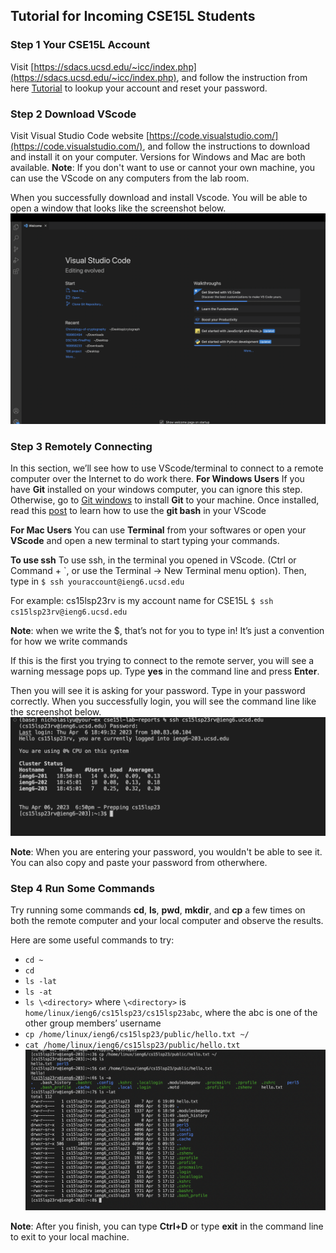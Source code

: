 ## Tutorial for Incoming CSE15L Students

### Step 1 Your CSE15L Account
Visit [https://sdacs.ucsd.edu/~icc/index.php](https://sdacs.ucsd.edu/~icc/index.php), and follow the instruction from here [Tutorial](https://drive.google.com/file/d/17IDZn8Qq7Q0RkYMxdiIR0o6HJ3B5YqSW/view) to lookup your account and reset your password.

### Step 2 Download VScode
Visit Visual Studio Code website [https://code.visualstudio.com/](https://code.visualstudio.com/), and follow the instructions to download and install it on your computer. Versions for Windows and Mac are both available.
**Note**: If you don't want to use or cannot your own machine, you can use the VScode on any computers from the lab room. 

When you successfully download and install Vscode. You will be able to open a window that looks like the screenshot below.
![Vscode](vscode.png)

### Step 3 Remotely Connecting
In this section, we’ll see how to use VScode/terminal to connect to a remote computer over the Internet to do work there.
**For Windows Users**
If you have **Git** installed on your windows computer, you can ignore this step. 
Otherwise, go to [Git windows](https://gitforwindows.org/) to install **Git** to your machine.
Once installed, read this [post](https://stackoverflow.com/questions/42606837/how-do-i-use-bash-on-windows-from-the-visual-studio-code-integrated-terminal/50527994#50527994) to learn how to use the **git bash** in your VScode

**For Mac Users**
You can use **Terminal** from your softwares or open your **VScode** and open a new terminal to start typing your commands.

**To use ssh**
 To use ssh, in the terminal you opened in VScode. (Ctrl or Command + `, or use the Terminal → New Terminal menu option). 
 Then, type in 
 ``$ ssh youraccount@ieng6.ucsd.edu``

 For example: 
 cs15lsp23rv is my account name for CSE15L
 ``$ ssh cs15lsp23rv@ieng6.ucsd.edu``

 **Note**: when we write the $, that’s not for you to type in! It’s just a convention for how we write commands

 If this is the first you trying to connect to the remote server, you will see a warning message pops up. Type **yes** in the command line and press **Enter**. 

 Then you will see it is asking for your password. Type in your password correctly.
 When you successfully login, you will see the command line like the screenshot below. 
 ![Password](password.png)

 **Note**: When you are entering your password, you wouldn't be able to see it. You can also copy and paste your password from otherwhere.
 
### Step 4 Run Some Commands
Try running some commands **cd**, **ls**, **pwd**, **mkdir**, and **cp** a few times on both the remote computer and your local computer and observe the results.

 Here are some useful commands to try:
* ``cd ~``
* ``cd``
* ``ls -lat``
* ``ls -at``
* ``ls \<directory>`` where ``\<directory>`` is ``home/linux/ieng6/cs15lsp23/cs15lsp23abc``, where the abc is one of the other group members’ username
* ``cp /home/linux/ieng6/cs15lsp23/public/hello.txt ~/``
* ``cat /home/linux/ieng6/cs15lsp23/public/hello.txt``
![Command](command.png)

**Note**: After you finish, you can type **Ctrl+D** or type **exit** in the command line to exit to your local machine.




























